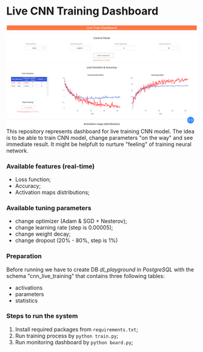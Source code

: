 # Live CNN Training Dashboard
![alt text](https://github.com/atimashov/cnn_live_training/blob/main/dash.png?raw=true)
This repository represents dashboard for live training CNN model. 
The idea is to be able to train CNN model, change parameters "on the way" and see immediate result. It might be helpfult to nurture "feeling" of training neural network.

### Available features (real-time)
* Loss function;
* Accuracy;
* Activation maps distributions;

### Available tuning parameters
* change optimizer (Adam & SGD + Nesterov);
* change learning rate (step is 0.00005);
* change weight decay;
* change dropout (20% - 80%, step is 1%)

### Preparation
Before running we have to create DB _dl_playground_ in _PostgreSQL_ with the schema "cnn_live_training" that contains three following tables:
* activations
* parameters
* statistics

### Steps to run the system
1. Install required packages from `requirements.txt`;
2. Run training process by `python train.py`;
3. Run monitoring dashboard by `python board.py`;
